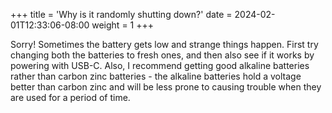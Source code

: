 +++
title = 'Why is it randomly shutting down?'
date = 2024-02-01T12:33:06-08:00
weight = 1
+++

Sorry! Sometimes the battery gets low and strange things happen. First try changing both the batteries to fresh ones, and then also see if it works by powering with USB-C. Also, I recommend getting good alkaline batteries rather than carbon zinc batteries - the alkaline batteries hold a voltage better than carbon zinc and will be less prone to causing trouble when they are used for a period of time.